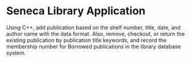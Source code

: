 # Seneca Library Application
Using C++, add publication based on the shelf number, title, date, and author name with the data format. Also, remove, checkout, or return the existing publication by publication title keywords, and record the membership number for Borrowed publications in the library database system.
